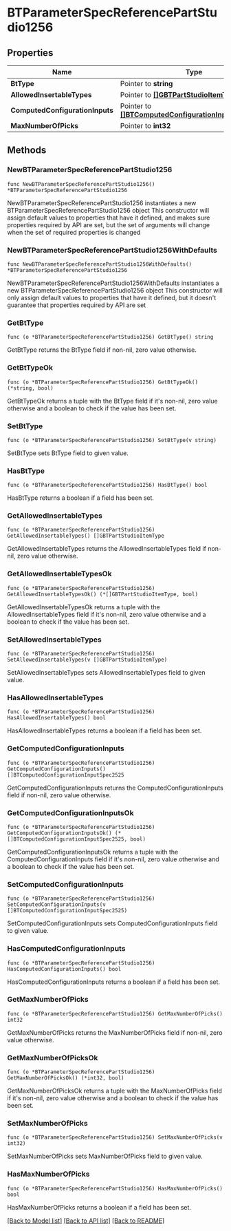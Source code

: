 # BTParameterSpecReferencePartStudio1256

## Properties

Name | Type | Description | Notes
------------ | ------------- | ------------- | -------------
**BtType** | Pointer to **string** |  | [optional] 
**AllowedInsertableTypes** | Pointer to [**[]GBTPartStudioItemType**](GBTPartStudioItemType.md) |  | [optional] 
**ComputedConfigurationInputs** | Pointer to [**[]BTComputedConfigurationInputSpec2525**](BTComputedConfigurationInputSpec2525.md) |  | [optional] 
**MaxNumberOfPicks** | Pointer to **int32** |  | [optional] 

## Methods

### NewBTParameterSpecReferencePartStudio1256

`func NewBTParameterSpecReferencePartStudio1256() *BTParameterSpecReferencePartStudio1256`

NewBTParameterSpecReferencePartStudio1256 instantiates a new BTParameterSpecReferencePartStudio1256 object
This constructor will assign default values to properties that have it defined,
and makes sure properties required by API are set, but the set of arguments
will change when the set of required properties is changed

### NewBTParameterSpecReferencePartStudio1256WithDefaults

`func NewBTParameterSpecReferencePartStudio1256WithDefaults() *BTParameterSpecReferencePartStudio1256`

NewBTParameterSpecReferencePartStudio1256WithDefaults instantiates a new BTParameterSpecReferencePartStudio1256 object
This constructor will only assign default values to properties that have it defined,
but it doesn't guarantee that properties required by API are set

### GetBtType

`func (o *BTParameterSpecReferencePartStudio1256) GetBtType() string`

GetBtType returns the BtType field if non-nil, zero value otherwise.

### GetBtTypeOk

`func (o *BTParameterSpecReferencePartStudio1256) GetBtTypeOk() (*string, bool)`

GetBtTypeOk returns a tuple with the BtType field if it's non-nil, zero value otherwise
and a boolean to check if the value has been set.

### SetBtType

`func (o *BTParameterSpecReferencePartStudio1256) SetBtType(v string)`

SetBtType sets BtType field to given value.

### HasBtType

`func (o *BTParameterSpecReferencePartStudio1256) HasBtType() bool`

HasBtType returns a boolean if a field has been set.

### GetAllowedInsertableTypes

`func (o *BTParameterSpecReferencePartStudio1256) GetAllowedInsertableTypes() []GBTPartStudioItemType`

GetAllowedInsertableTypes returns the AllowedInsertableTypes field if non-nil, zero value otherwise.

### GetAllowedInsertableTypesOk

`func (o *BTParameterSpecReferencePartStudio1256) GetAllowedInsertableTypesOk() (*[]GBTPartStudioItemType, bool)`

GetAllowedInsertableTypesOk returns a tuple with the AllowedInsertableTypes field if it's non-nil, zero value otherwise
and a boolean to check if the value has been set.

### SetAllowedInsertableTypes

`func (o *BTParameterSpecReferencePartStudio1256) SetAllowedInsertableTypes(v []GBTPartStudioItemType)`

SetAllowedInsertableTypes sets AllowedInsertableTypes field to given value.

### HasAllowedInsertableTypes

`func (o *BTParameterSpecReferencePartStudio1256) HasAllowedInsertableTypes() bool`

HasAllowedInsertableTypes returns a boolean if a field has been set.

### GetComputedConfigurationInputs

`func (o *BTParameterSpecReferencePartStudio1256) GetComputedConfigurationInputs() []BTComputedConfigurationInputSpec2525`

GetComputedConfigurationInputs returns the ComputedConfigurationInputs field if non-nil, zero value otherwise.

### GetComputedConfigurationInputsOk

`func (o *BTParameterSpecReferencePartStudio1256) GetComputedConfigurationInputsOk() (*[]BTComputedConfigurationInputSpec2525, bool)`

GetComputedConfigurationInputsOk returns a tuple with the ComputedConfigurationInputs field if it's non-nil, zero value otherwise
and a boolean to check if the value has been set.

### SetComputedConfigurationInputs

`func (o *BTParameterSpecReferencePartStudio1256) SetComputedConfigurationInputs(v []BTComputedConfigurationInputSpec2525)`

SetComputedConfigurationInputs sets ComputedConfigurationInputs field to given value.

### HasComputedConfigurationInputs

`func (o *BTParameterSpecReferencePartStudio1256) HasComputedConfigurationInputs() bool`

HasComputedConfigurationInputs returns a boolean if a field has been set.

### GetMaxNumberOfPicks

`func (o *BTParameterSpecReferencePartStudio1256) GetMaxNumberOfPicks() int32`

GetMaxNumberOfPicks returns the MaxNumberOfPicks field if non-nil, zero value otherwise.

### GetMaxNumberOfPicksOk

`func (o *BTParameterSpecReferencePartStudio1256) GetMaxNumberOfPicksOk() (*int32, bool)`

GetMaxNumberOfPicksOk returns a tuple with the MaxNumberOfPicks field if it's non-nil, zero value otherwise
and a boolean to check if the value has been set.

### SetMaxNumberOfPicks

`func (o *BTParameterSpecReferencePartStudio1256) SetMaxNumberOfPicks(v int32)`

SetMaxNumberOfPicks sets MaxNumberOfPicks field to given value.

### HasMaxNumberOfPicks

`func (o *BTParameterSpecReferencePartStudio1256) HasMaxNumberOfPicks() bool`

HasMaxNumberOfPicks returns a boolean if a field has been set.


[[Back to Model list]](../README.md#documentation-for-models) [[Back to API list]](../README.md#documentation-for-api-endpoints) [[Back to README]](../README.md)



